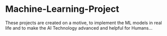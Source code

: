 # Machine-Learning-Project
These projects are created on a motive, to implement the ML models in real life and to make the AI Technology advanced and helpful for Humans...

